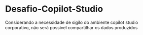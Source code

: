 # Desafio-Copilot-Studio
Considerando a necessidade de sigilo do ambiente copilot studio corporativo, não será possível compartilhar os dados produzidos 
